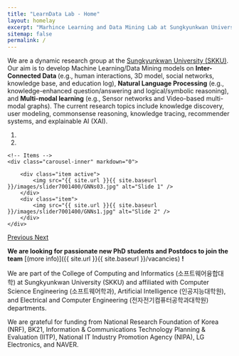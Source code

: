 ```yaml
---
title: "LearnData Lab - Home"
layout: homelay
excerpt: "Marhince Learning and Data Mining Lab at Sungkyunkwan University (SKKU)"
sitemap: false
permalink: /
---
```


We are a dynamic research group at the [Sungkyunkwan University (SKKU)](https://en.wikipedia.org/wiki/Sungkyunkwan_University). Our aim is to develop Machine Learning/Data Mining models on <b>Inter-Connected Data </b>(e.g., human interactions, 3D model, social networks, knowledge base, and education log), <b>Natural Language Processing</b> (e.g., knowledge-enhanced question/answering and logical/symbolic reasoning), and <b>Multi-modal learning</b> (e.g., Sensor networks and Video-based multi-modal graphs). The current research topics include knowledge discovery, user modeling, commonsense reasoning, knowledge tracing, recommender systems, and explainable AI (XAI).


<div markdown="0" id="carousel" class="carousel slide" data-ride="carousel" data-interval="5000" data-pause="hover" >
    <!-- Menu -->
    <ol class="carousel-indicators">
        <li data-target="#carousel" data-slide-to="0" class="active"></li>
        <li data-target="#carousel" data-slide-to="1"></li>
    </ol>

    <!-- Items -->
    <div class="carousel-inner" markdown="0">

        <div class="item active">
            <img src="{{ site.url }}{{ site.baseurl }}/images/slider7001400/GNNs03.jpg" alt="Slide 1" />
        </div>
        <div class="item">
            <img src="{{ site.url }}{{ site.baseurl }}/images/slider7001400/GNNs1.jpg" alt="Slide 2" />
        </div>
    </div>
  <a class="left carousel-control" href="#carousel" role="button" data-slide="prev">
    <span class="glyphicon glyphicon-chevron-left" aria-hidden="true"></span>
    <span class="sr-only">Previous</span>
  </a>
  <a class="right carousel-control" href="#carousel" role="button" data-slide="next">
    <span class="glyphicon glyphicon-chevron-right" aria-hidden="true"></span>
    <span class="sr-only">Next</span>
  </a>
</div>


 **We are  looking for passionate new PhD students and Postdocs to join the team** [(more info)]({{ site.url }}{{ site.baseurl }}/vacancies) **!**

We are part of the College of Computing and Informatics (소프트웨어융합대학) at Sungkyunkwan University (SKKU) and affiliated with Computer Science Engineering (소프트웨어학과), Artificial Intelligence (인공지능대학원), and Electrical and Computer Engineering (전자전기컴퓨터공학과대학원) departments.

We are grateful for funding from National Research Foundation of Korea (NRF), BK21, Information & Communications Technology Planning & Evaluation (IITP), National IT Industry Promotion Agency (NIPA), LG Electronics, and NAVER.
<br />

<!-- <figure class="fourth">
  <img src="{{ site.url }}{{ site.baseurl }}/images/logopic/Logo_NRF.jpg" style="width: 200px;">
  <img src="{{ site.url }}{{ site.baseurl }}/images/logopic/Logo_IITP.jpg" style="width: 200px;">
  <img src="{{ site.url }}{{ site.baseurl }}/images/logopic/Logo_BK21.jpg" style="width: 200px">

</figure>
 -->
<!-- <br /> -->
